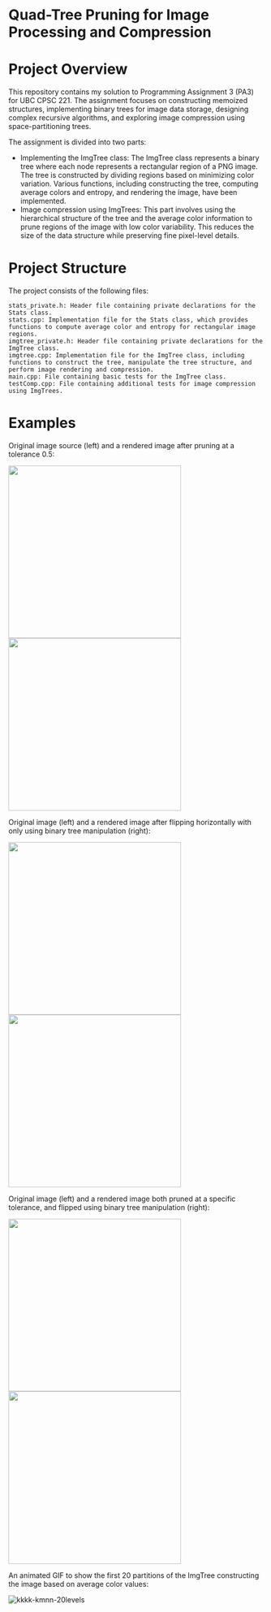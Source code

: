 # Quad-Tree Pruning for Image Processing and Compression

# Project Overview

This repository contains my solution to Programming Assignment 3 (PA3) for UBC CPSC 221. The assignment focuses on constructing memoized structures, implementing binary trees for image data storage, designing complex recursive algorithms, and exploring image compression using space-partitioning trees.

The assignment is divided into two parts:

- Implementing the ImgTree class: The ImgTree class represents a binary tree where each node represents a rectangular region of a PNG image. The tree is constructed by dividing regions based on minimizing color variation. Various functions, including constructing the tree, computing average colors and entropy, and rendering the image, have been implemented.
- Image compression using ImgTrees: This part involves using the hierarchical structure of the tree and the average color information to prune regions of the image with low color variability. This reduces the size of the data structure while preserving fine pixel-level details.

# Project Structure

The project consists of the following files:

    stats_private.h: Header file containing private declarations for the Stats class.
    stats.cpp: Implementation file for the Stats class, which provides functions to compute average color and entropy for rectangular image regions.
    imgtree_private.h: Header file containing private declarations for the ImgTree class.
    imgtree.cpp: Implementation file for the ImgTree class, including functions to construct the tree, manipulate the tree structure, and perform image rendering and compression.
    main.cpp: File containing basic tests for the ImgTree class.
    testComp.cpp: File containing additional tests for image compression using ImgTrees.

# Examples

Original image source (left) and a rendered image after pruning at a tolerance 0.5:

<img src="https://github.com/jamesedra/Memo-ized-Binary-Tree-for-Image-Processing-and-Compression-/assets/107374254/3f7f3e17-b902-46e8-b3e3-de76c0195c45" width="340"> <img src="https://github.com/jamesedra/Memo-ized-Binary-Tree-for-Image-Processing-and-Compression-/assets/107374254/dc23a478-7e91-43f3-b41f-5011610b0a20" width="340">

Original image (left) and a rendered image after flipping horizontally with only using 
binary tree manipulation (right):

<img src="https://github.com/jamesedra/Memo-ized-Binary-Tree-for-Image-Processing-and-Compression-/assets/107374254/2091f24e-f65c-42b0-8ecf-c417c4eb336e" width="340"> <img src="https://github.com/jamesedra/Memo-ized-Binary-Tree-for-Image-Processing-and-Compression-/assets/107374254/51da3289-1e37-4ed2-a0fa-b409f9f6022f" width="340">

Original image (left) and a rendered image both pruned at a specific tolerance, and flipped using
binary tree manipulation (right):

<img src="https://github.com/jamesedra/Memo-ized-Binary-Tree-for-Image-Processing-and-Compression-/assets/107374254/7692e3bb-c8d3-4c4e-99b4-5711f761a649" width="340">
<img src="https://github.com/jamesedra/Memo-ized-Binary-Tree-for-Image-Processing-and-Compression-/assets/107374254/e62d6041-3070-4dbf-ac97-e0d62efac61f" width="340">

An animated GIF to show the first 20 partitions of the ImgTree constructing the image based on
average color values:

![kkkk-kmnn-20levels](https://github.com/jamesedra/Memo-ized-Binary-Tree-for-Image-Processing-and-Compression-/assets/107374254/87a8756f-89d9-412f-9ade-dee87f2b93f4)



